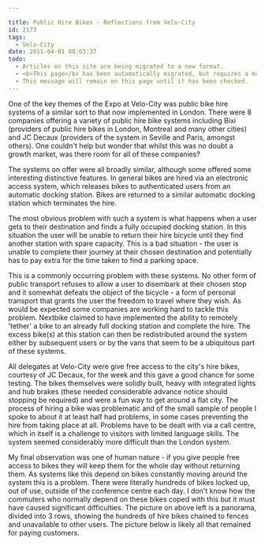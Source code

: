 ```yaml
---

title: Public Hire Bikes - Reflections from Velo-City
id: 2173
tags:
  - Velo-City
date: 2011-04-01 08:03:37
todo:
  - Articles on this site are being migrated to a new format.
  - <b>This page</b> has been automatically migrated, but requires a manual check-&amp;-tune to ensure the format and links all work as expected.
  - This message will remain on this page until it has been checked.
---
```


<div class="alignleft">

<figure id="attachment_2175" align="alignnone" width="300" caption="A sea of hire bikes, all locked out of use by the super bike-friendly delegates at Velo-City.  There are 2000 bikes in the Seville system, I'd guess at least 10% of those are locked up here."][![A sea of hire bikes, all locked out of use by the super bike-friendly delegates at Velo-City](http://www.pompeybug.co.uk/wp-content/uploads/2011/03/DSC02160pan2-300x285.jpg "A sea of hire bikes, all locked out of use by the super bike-friendly delegates at Velo-City")](http://www.pompeybug.co.uk/wp-content/uploads/2011/03/DSC02160pan2.jpg)</figure>

<figure id="attachment_2176" align="alignnone" width="300" caption="The last pumpkin in the patch - a lonely, saddle-less hire bike."][![The last pumpkin in the patch - a lonely, saddle-less hire bike.](http://www.pompeybug.co.uk/wp-content/uploads/2011/03/DSC02256-300x225.jpg "The last pumpkin in the patch - a lonely, saddle-less hire bike.")](http://www.pompeybug.co.uk/wp-content/uploads/2011/03/DSC02256.jpg)</figure>

</div>
One of the key themes of the Expo at Velo-City was public bike hire systems of a similar sort to that now implemented in London.  There were 8 companies offering a variety of public hire bike systems including Bixi (providers of public hire bikes in London, Montreal and many other cities) and JC Decaux (providers of the system in Seville and Paris, amongst others).  One couldn't help but wonder that whilst this was no doubt a growth market,  was there room for all of these companies?

The systems on offer were all broadly similar, although some offered some interesting distinctive features.  In general bikes are hired via an electronic access system, which releases bikes to authenticated users from an automatic docking station.  Bikes are returned to a similar automatic docking station which terminates the hire.

The most obvious problem with such a system is what happens when a user gets to their destination and finds a fully occupied docking station.  In this situation the user will be unable to return their hire bicycle until they find another station with spare capacity.  This is a bad situation - the user is unable to complete their journey at their chosen destination and potentially has to pay extra for the time taken to find a parking space.

This is a commonly occurring problem with these systems.  No other form of public transport refuses to allow a user to disembark at their chosen stop and it somewhat defeats the object of the bicycle - a form of personal transport that grants the user the freedom to travel where they wish.  As would be expected some companies are working hard to tackle this problem.  Nextbike claimed to have implemented the ability to remotely 'tether' a bike to an already full docking station and complete the hire.  The excess bike(s) at this station can then be redistributed around the system either by subsequent users or by the vans that seem to be a ubiquitous part of these systems.

All delegates at Velo-City were give free access to the city's hire bikes, courtesy of JC Decaux, for the week and this gave a good chance for some testing.  The bikes themselves were solidly built, heavy with integrated lights and hub brakes (these needed considerable advance notice should stopping be required) and were a fun way to get around a flat city.  The process of hiring a bike was problematic and of the small sample of people I spoke to about it at least half had problems, in some cases preventing the hire from taking place at all.  Problems have to be dealt with via a call centre, which in itself is a challenge to visitors with limited language skills.  The system seemed considerably more difficult than the London system.

My final observation was one of human nature - if you give people free access to bikes they will keep them for the whole day without returning them.  As systems like this depend on bikes constantly moving around the system this is a problem.  There were literally hundreds of bikes locked up, out of use, outside of the conference centre each day.  I don't know how the commuters who normally depend on these bikes coped with this but it must have caused significant difficulties.  The picture on above left is a panorama, divided into 3 rows, showing the hundreds of hire bikes chained to fences and unavailable to other users. The picture below is likely all that remained for paying customers.